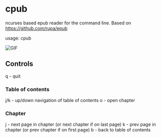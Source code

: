 cpub
====

ncurses based epub reader for the command line.
Based on https://github.com/rupa/epub

usage: cpub <filename>

![GIF](https://thumbs.gfycat.com/OblongSaneChimneyswift-size_restricted.gif)

Controls
--------

q - quit

### Table of contents

j/k - up/down navigation of table of contents
o   - open chapter

### Chapter

j - next page in chapter (or next chapter if on last page)
k - prev page in chapter (or prev chapter if on first page)
b - back to table of contents
